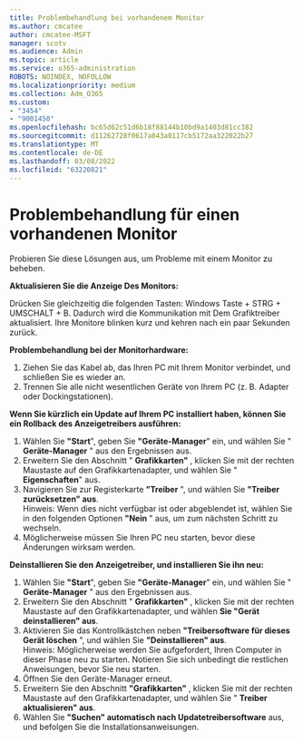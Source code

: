 ```yaml
---
title: Problembehandlung bei vorhandenem Monitor
ms.author: cmcatee
author: cmcatee-MSFT
manager: scotv
ms.audience: Admin
ms.topic: article
ms.service: o365-administration
ROBOTS: NOINDEX, NOFOLLOW
ms.localizationpriority: medium
ms.collection: Adm_O365
ms.custom:
- "3454"
- "9001450"
ms.openlocfilehash: bc65d62c51d6b18f88144b10bd9a1403d81cc382
ms.sourcegitcommit: d11262728f0617a843a0117cb5172aa322022b27
ms.translationtype: MT
ms.contentlocale: de-DE
ms.lasthandoff: 03/08/2022
ms.locfileid: "63220821"
---
```

# <a name="troubleshoot-an-existing-monitor"></a>Problembehandlung für einen vorhandenen Monitor

Probieren Sie diese Lösungen aus, um Probleme mit einem Monitor zu beheben. 

**Aktualisieren Sie die Anzeige Des Monitors:**

Drücken Sie gleichzeitig die folgenden Tasten: Windows Taste + STRG + UMSCHALT + B. Dadurch wird die Kommunikation mit Dem Grafiktreiber aktualisiert. Ihre Monitore blinken kurz und kehren nach ein paar Sekunden zurück.

**Problembehandlung bei der Monitorhardware:**

1. Ziehen Sie das Kabel ab, das Ihren PC mit Ihrem Monitor verbindet, und schließen Sie es wieder an.
2. Trennen Sie alle nicht wesentlichen Geräte von Ihrem PC (z. B. Adapter oder Dockingstationen).

**Wenn Sie kürzlich ein Update auf Ihrem PC installiert haben, können Sie ein Rollback des Anzeigetreibers ausführen:**

1. Wählen Sie **"Start**", geben Sie **"Geräte-Manager**" ein, und wählen Sie " **Geräte-Manager** " aus den Ergebnissen aus.
2. Erweitern Sie den Abschnitt " **Grafikkarten"** , klicken Sie mit der rechten Maustaste auf den Grafikkartenadapter, und wählen Sie " **Eigenschaften**" aus.
3. Navigieren Sie zur Registerkarte **"Treiber** ", und wählen Sie **"Treiber zurücksetzen" aus**. <br>
Hinweis: Wenn dies nicht verfügbar ist oder abgeblendet ist, wählen Sie in den folgenden Optionen **"Nein** " aus, um zum nächsten Schritt zu wechseln.
4. Möglicherweise müssen Sie Ihren PC neu starten, bevor diese Änderungen wirksam werden.

**Deinstallieren Sie den Anzeigetreiber, und installieren Sie ihn neu:**

1. Wählen Sie **"Start**", geben Sie **"Geräte-Manager**" ein, und wählen Sie " **Geräte-Manager** " aus den Ergebnissen aus.
2. Erweitern Sie den Abschnitt " **Grafikkarten"** , klicken Sie mit der rechten Maustaste auf den Grafikkartenadapter, und wählen **Sie "Gerät deinstallieren" aus**. 
3. Aktivieren Sie das Kontrollkästchen neben **"Treibersoftware für dieses Gerät löschen** ", und wählen Sie **"Deinstallieren" aus**.<br>
Hinweis: Möglicherweise werden Sie aufgefordert, Ihren Computer in dieser Phase neu zu starten. Notieren Sie sich unbedingt die restlichen Anweisungen, bevor Sie neu starten.
4. Öffnen Sie den Geräte-Manager erneut.
5. Erweitern Sie den Abschnitt **"Grafikkarten"** , klicken Sie mit der rechten Maustaste auf den Grafikkartenadapter, und wählen Sie " **Treiber aktualisieren" aus**.
6. Wählen Sie **"Suchen" automatisch nach Updatetreibersoftware** aus, und befolgen Sie die Installationsanweisungen.